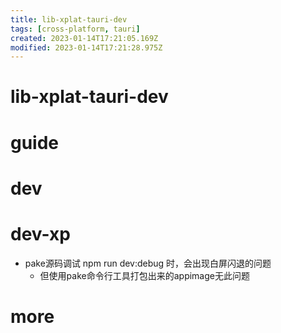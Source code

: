 ```yaml
---
title: lib-xplat-tauri-dev
tags: [cross-platform, tauri]
created: 2023-01-14T17:21:05.169Z
modified: 2023-01-14T17:21:28.975Z
---
```


# lib-xplat-tauri-dev

# guide

# dev

# dev-xp

- pake源码调试 npm run dev:debug 时，会出现白屏闪退的问题
  - 但使用pake命令行工具打包出来的appimage无此问题
# more
